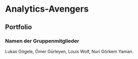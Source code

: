 # Analytics-Avengers
## Portfolio
### Namen der Gruppenmitglieder
Lukas Gögele,
Ömer Gürleyen,
Louis Wolf,
Nuri Görkem Yaman.

